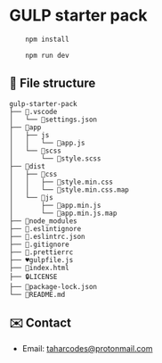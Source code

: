 # GULP starter pack

```bash
    npm install

    npm run dev
```

## :open_file_folder: File structure

```
gulp-starter-pack
├── 📂.vscode
│   └── 📄settings.json
├── 📂app
│   ├── js
│   │   └── 📄app.js
│   └── 📂scss
│       └── 📄style.scss
├── 📂dist
│   ├── 📂css
│   │   ├── 📄style.min.css
│   │   └── 📄style.min.css.map
│   └── 📂js
│       ├── 📄app.min.js
│       └── 📄app.min.js.map
├── 📂node_modules
├── 📄.eslintignore
├── 📄.eslintrc.json
├── 📄.gitignore
├── 📄.prettierrc
├── ♥️gulpfile.js
├── 📄index.html
├── 🔒LICENSE
├── 📄package-lock.json
└── 📄README.md
```

## ✉️ Contact

- Email: taharcodes@protonmail.com
